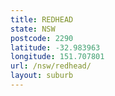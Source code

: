```yaml
---
title: REDHEAD
state: NSW
postcode: 2290
latitude: -32.983963
longitude: 151.707801
url: /nsw/redhead/
layout: suburb
---
```

